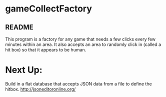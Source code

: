 # gameCollectFactory

## README
This program is a factory for any game that needs a few clicks every few minutes within an area.
It also accepts an area to randomly click in (called a hit box) so that it appears to be human.

# Next Up:
Build in a flat database that accepts JSON data from a file to define the hitbox.
http://jsoneditoronline.org/